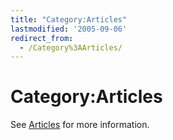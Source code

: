 ```yaml
---
title: "Category:Articles"
lastmodified: '2005-09-06'
redirect_from:
  - /Category%3AArticles/
---
```


Category:Articles
=================

See [Articles](/Articles) for more information.

